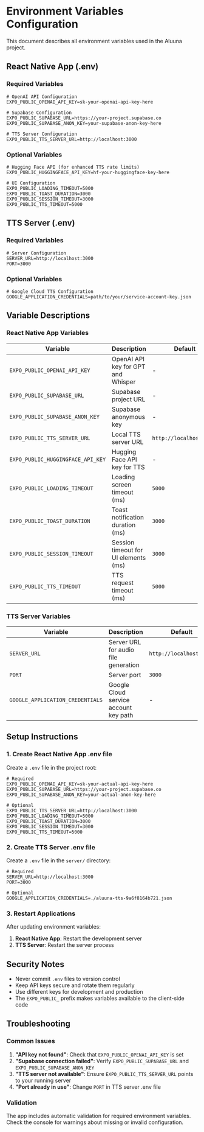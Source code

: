 # Environment Variables Configuration

This document describes all environment variables used in the Aluuna project.

## React Native App (.env)

### Required Variables

```env
# OpenAI API Configuration
EXPO_PUBLIC_OPENAI_API_KEY=sk-your-openai-api-key-here

# Supabase Configuration
EXPO_PUBLIC_SUPABASE_URL=https://your-project.supabase.co
EXPO_PUBLIC_SUPABASE_ANON_KEY=your-supabase-anon-key-here

# TTS Server Configuration
EXPO_PUBLIC_TTS_SERVER_URL=http://localhost:3000
```

### Optional Variables

```env
# Hugging Face API (for enhanced TTS rate limits)
EXPO_PUBLIC_HUGGINGFACE_API_KEY=hf-your-huggingface-key-here

# UI Configuration
EXPO_PUBLIC_LOADING_TIMEOUT=5000
EXPO_PUBLIC_TOAST_DURATION=3000
EXPO_PUBLIC_SESSION_TIMEOUT=3000
EXPO_PUBLIC_TTS_TIMEOUT=5000
```

## TTS Server (.env)

### Required Variables

```env
# Server Configuration
SERVER_URL=http://localhost:3000
PORT=3000
```

### Optional Variables

```env
# Google Cloud TTS Configuration
GOOGLE_APPLICATION_CREDENTIALS=path/to/your/service-account-key.json
```

## Variable Descriptions

### React Native App Variables

| Variable | Description | Default | Required |
|----------|-------------|---------|----------|
| `EXPO_PUBLIC_OPENAI_API_KEY` | OpenAI API key for GPT and Whisper | - | ✅ |
| `EXPO_PUBLIC_SUPABASE_URL` | Supabase project URL | - | ✅ |
| `EXPO_PUBLIC_SUPABASE_ANON_KEY` | Supabase anonymous key | - | ✅ |
| `EXPO_PUBLIC_TTS_SERVER_URL` | Local TTS server URL | `http://localhost:3000` | ❌ |
| `EXPO_PUBLIC_HUGGINGFACE_API_KEY` | Hugging Face API key for TTS | - | ❌ |
| `EXPO_PUBLIC_LOADING_TIMEOUT` | Loading screen timeout (ms) | `5000` | ❌ |
| `EXPO_PUBLIC_TOAST_DURATION` | Toast notification duration (ms) | `3000` | ❌ |
| `EXPO_PUBLIC_SESSION_TIMEOUT` | Session timeout for UI elements (ms) | `3000` | ❌ |
| `EXPO_PUBLIC_TTS_TIMEOUT` | TTS request timeout (ms) | `5000` | ❌ |

### TTS Server Variables

| Variable | Description | Default | Required |
|----------|-------------|---------|----------|
| `SERVER_URL` | Server URL for audio file generation | `http://localhost:3000` | ❌ |
| `PORT` | Server port | `3000` | ❌ |
| `GOOGLE_APPLICATION_CREDENTIALS` | Google Cloud service account key path | - | ❌ |

## Setup Instructions

### 1. Create React Native App .env file

Create a `.env` file in the project root:

```env
# Required
EXPO_PUBLIC_OPENAI_API_KEY=sk-your-actual-api-key-here
EXPO_PUBLIC_SUPABASE_URL=https://your-project.supabase.co
EXPO_PUBLIC_SUPABASE_ANON_KEY=your-actual-anon-key-here

# Optional
EXPO_PUBLIC_TTS_SERVER_URL=http://localhost:3000
EXPO_PUBLIC_LOADING_TIMEOUT=5000
EXPO_PUBLIC_TOAST_DURATION=3000
EXPO_PUBLIC_SESSION_TIMEOUT=3000
EXPO_PUBLIC_TTS_TIMEOUT=5000
```

### 2. Create TTS Server .env file

Create a `.env` file in the `server/` directory:

```env
# Required
SERVER_URL=http://localhost:3000
PORT=3000

# Optional
GOOGLE_APPLICATION_CREDENTIALS=./aluuna-tts-9a6f8164b721.json
```

### 3. Restart Applications

After updating environment variables:

1. **React Native App**: Restart the development server
2. **TTS Server**: Restart the server process

## Security Notes

- Never commit `.env` files to version control
- Keep API keys secure and rotate them regularly
- Use different keys for development and production
- The `EXPO_PUBLIC_` prefix makes variables available to the client-side code

## Troubleshooting

### Common Issues

1. **"API key not found"**: Check that `EXPO_PUBLIC_OPENAI_API_KEY` is set
2. **"Supabase connection failed"**: Verify `EXPO_PUBLIC_SUPABASE_URL` and `EXPO_PUBLIC_SUPABASE_ANON_KEY`
3. **"TTS server not available"**: Ensure `EXPO_PUBLIC_TTS_SERVER_URL` points to your running server
4. **"Port already in use"**: Change `PORT` in TTS server .env file

### Validation

The app includes automatic validation for required environment variables. Check the console for warnings about missing or invalid configuration. 